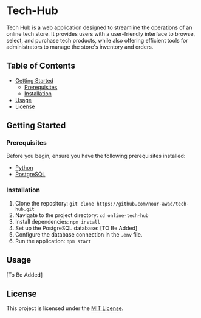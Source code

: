 # Tech-Hub

Tech Hub is a web application designed to streamline the operations of an online tech store. It provides users with a user-friendly interface to browse, select, and purchase tech products, while also offering efficient tools for administrators to manage the store's inventory and orders.

## Table of Contents ##

- [Getting Started](#getting-started)
  - [Prerequisites](#prerequisites)
  - [Installation](#installation)
- [Usage](#usage)
- [License](#license)

## Getting Started

  ### Prerequisites
  
  Before you begin, ensure you have the following prerequisites installed:
  
  - [Python](https://www.python.org/)
  - [PostgreSQL](https://www.postgresql.org/)
  
  ### Installation
  
  1. Clone the repository: `git clone https://github.com/nour-awad/tech-hub.git`
  2. Navigate to the project directory: `cd online-tech-hub`
  3. Install dependencies: `npm install`
  4. Set up the PostgreSQL database: [TO Be Added]
  5. Configure the database connection in the `.env` file.
  6. Run the application: `npm start`

## Usage

[To Be Added]

## License

This project is licensed under the [MIT License](LICENSE).

